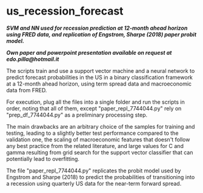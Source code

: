 # us_recession_forecast

**_SVM and NN used for recession prediction at 12-month ahead horizon using FRED data, and replication of Engstrom, Sharpe (2018) paper probit model._**

**_Own paper and powerpoint presentation available on request at edo.pilla@hotmail.it_**

The scripts train and use a support vector machine and a neural network to predict forecast probabilities in the US in a binary classification framework at a 12-month ahead horizon, using term spread data and macroeconomic data from FRED.

For execution, plug all the files into a single folder and run the scripts in order, noting that all of them, except "paper_repl_7744044.py" rely on "prep_df_7744044.py" as a preliminary processing step.

The main drawbacks are an arbitrary choice of the samples for training and testing, leading to a slightly better test performance compared to the validation one, the scaling of macroeconomic features that doesn't follow any best practice from the related literature, and large values for C and gamma resulting from grid search for the support vector classifier that can potentially lead to overfitting.

The file "paper_repl_7744044.py" replicates the probit model used by Engstrom and Sharpe (2018) to predict the probabilities of transitioning into a recession using quarterly US data for the near-term forward spread.
